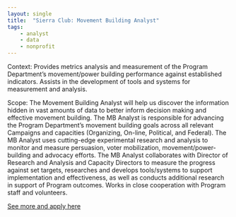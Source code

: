 ```yaml
---
layout: single
title:  "Sierra Club: Movement Building Analyst"
tags: 
    - analyst
    - data
    - nonprofit
---
```


Context: Provides metrics analysis and measurement of the Program Department’s movement/power building performance against established indicators.  Assists in the development of tools and systems for measurement and analysis.

Scope: The Movement Building Analyst will help us discover the information hidden in vast amounts of data to better inform decision making and effective movement building.  The MB Analyst is responsible for advancing the Program Department’s movement building goals across all relevant Campaigns and capacities (Organizing, On-line, Political, and Federal).  The MB Analyst uses cutting-edge experimental research and analysis to monitor and measure persuasion, voter mobilization, movement/power-building and advocacy efforts.   The MB Analyst collaborates with Director of Research and Analysis and Capacity Directors to measure the progress against set targets, researches and develops tools/systems to support implementation and effectiveness, as well as conducts additional research in support of Program outcomes.  Works in close cooperation with Program staff and volunteers.

[See more and apply here](https://chm.tbe.taleo.net/chm01/ats/careers/v2/viewRequisition?org=SIERRACLUB&cws=39&rid=1261)
